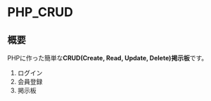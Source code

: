 # PHP_CRUD


概要
----
PHPに作った簡単な**CRUD(Create, Read, Update, Delete)掲示板**です。

1. ログイン
2. 会員登録
3. 掲示板

